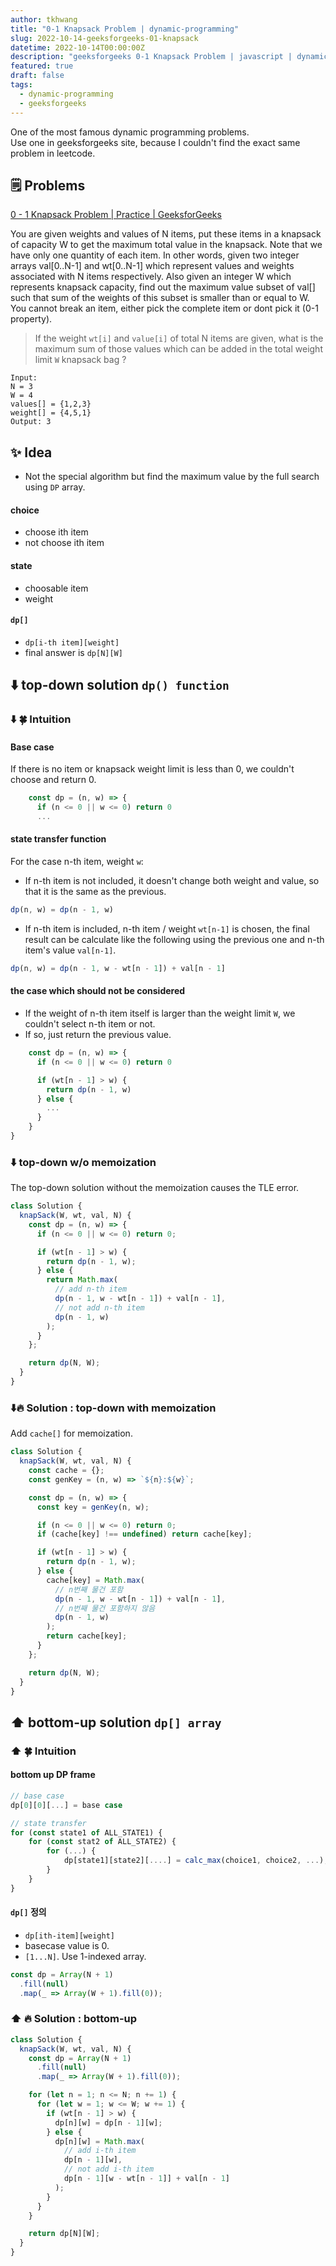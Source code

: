 ```yaml
---
author: tkhwang
title: "0-1 Knapsack Problem | dynamic-programming"
slug: 2022-10-14-geeksforgeeks-01-knapsack
datetime: 2022-10-14T00:00:00Z
description: "geeksforgeeks 0-1 Knapsack Problem | javascript | dynamic-programming"
featured: true
draft: false
tags:
  - dynamic-programming
  - geeksforgeeks
---
```


One of the most famous dynamic programming problems. <br />
Use one in geeksforgeeks site, because I couldn't find the exact same problem in leetcode.

## 🗒️ Problems

[0 - 1 Knapsack Problem | Practice | GeeksforGeeks](https://practice.geeksforgeeks.org/problems/0-1-knapsack-problem0945/1)

You are given weights and values of N items, put these items in a knapsack of capacity W to get the maximum total value in the knapsack. Note that we have only one quantity of each item.
In other words, given two integer arrays val[0..N-1] and wt[0..N-1] which represent values and weights associated with N items respectively. Also given an integer W which represents knapsack capacity, find out the maximum value subset of val[] such that sum of the weights of this subset is smaller than or equal to W. You cannot break an item, either pick the complete item or dont pick it (0-1 property).

> If the weight `wt[i]` and `value[i]` of total N items are given, what is the maximum sum of those values which can be added in the total weight limit `W` knapsack bag ?

```
Input:
N = 3
W = 4
values[] = {1,2,3}
weight[] = {4,5,1}
Output: 3
```

## ✨ Idea

- Not the special algorithm but find the maximum value by the full search using `DP` array.

#### choice

- choose ith item
- not choose ith item

#### state

- choosable item
- weight

#### `dp[]`

- `dp[i-th item][weight]`
- final answer is `dp[N][W]`

## ⬇️ top-down solution `dp() function`

### ⬇️ 🍀 Intuition

#### Base case

If there is no item or knapsack weight limit is less than 0, we couldn't choose and return 0.

```javascript
    const dp = (n, w) => {
      if (n <= 0 || w <= 0) return 0
      ...
```

#### state transfer function

For the case n-th item, weight `w`:

- If n-th item is not included, it doesn't change both weight and value, so that it is the same as the previous.

```javascript
dp(n, w) = dp(n - 1, w)
```

- If n-th item is included, n-th item / weight `wt[n-1]` is chosen, the final result can be calculate like the following using the previous one and n-th item's value `val[n-1]`.

```javascript
dp(n, w) = dp(n - 1, w - wt[n - 1]) + val[n - 1]
```

#### the case which should not be considered

- If the weight of n-th item itself is larger than the weight limit `W`, we couldn't select n-th item or not.
- If so, just return the previous value.

```javascript
    const dp = (n, w) => {
      if (n <= 0 || w <= 0) return 0

      if (wt[n - 1] > w) {
        return dp(n - 1, w)
      } else {
        ...
      }
    }
}
```

### ⬇️ top-down w/o memoization

The top-down solution without the memoization causes the TLE error.

```javascript
class Solution {
  knapSack(W, wt, val, N) {
    const dp = (n, w) => {
      if (n <= 0 || w <= 0) return 0;

      if (wt[n - 1] > w) {
        return dp(n - 1, w);
      } else {
        return Math.max(
          // add n-th item
          dp(n - 1, w - wt[n - 1]) + val[n - 1],
          // not add n-th item
          dp(n - 1, w)
        );
      }
    };

    return dp(N, W);
  }
}
```

### ⬇️🔥 Solution : top-down with memoization

Add `cache[]` for memoization.

```javascript
class Solution {
  knapSack(W, wt, val, N) {
    const cache = {};
    const genKey = (n, w) => `${n}:${w}`;

    const dp = (n, w) => {
      const key = genKey(n, w);

      if (n <= 0 || w <= 0) return 0;
      if (cache[key] !== undefined) return cache[key];

      if (wt[n - 1] > w) {
        return dp(n - 1, w);
      } else {
        cache[key] = Math.max(
          // n번째 물건 포함
          dp(n - 1, w - wt[n - 1]) + val[n - 1],
          // n번째 물건 포함하지 않음
          dp(n - 1, w)
        );
        return cache[key];
      }
    };

    return dp(N, W);
  }
}
```

## ⬆️ bottom-up solution `dp[] array`

### ⬆️ 🍀 Intuition

#### bottom up DP frame

```javascript
// base case
dp[0][0][...] = base case

// state transfer
for (const state1 of ALL_STATE1) {
    for (const stat2 of ALL_STATE2) {
        for (...) {
            dp[state1][state2][....] = calc_max(choice1, choice2, ...);
        }
    }
}
```

#### `dp[]` 정의

- `dp[ith-item][weight]`
- basecase value is 0.
- `[1...N]`. Use 1-indexed array.

```javascript
const dp = Array(N + 1)
  .fill(null)
  .map(_ => Array(W + 1).fill(0));
```

### ⬆️ 🔥 Solution : bottom-up

```javascript
class Solution {
  knapSack(W, wt, val, N) {
    const dp = Array(N + 1)
      .fill(null)
      .map(_ => Array(W + 1).fill(0));

    for (let n = 1; n <= N; n += 1) {
      for (let w = 1; w <= W; w += 1) {
        if (wt[n - 1] > w) {
          dp[n][w] = dp[n - 1][w];
        } else {
          dp[n][w] = Math.max(
            // add i-th item
            dp[n - 1][w],
            // not add i-th item
            dp[n - 1][w - wt[n - 1]] + val[n - 1]
          );
        }
      }
    }

    return dp[N][W];
  }
}
```
